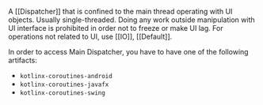 A [[Dispatcher]] that is confined to the main thread operating with UI objects. Usually single-threaded. Doing any work outside manipulation with UI interface is prohibited in order not to freeze or make UI lag. For operations not related to UI, use [[IO]], [[Default]].

In order to access Main Dispatcher, you have to have one of the following artifacts:

- `kotlinx-coroutines-android`
- `kotlinx-coroutines-javafx`
- `kotlinx-coroutines-swing`